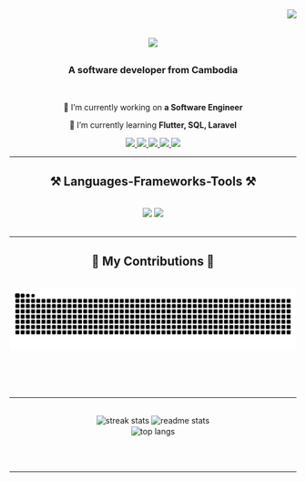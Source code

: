 <img align="right" src="https://visitor-badge.laobi.icu/badge?page_id=SereyodamChek.SereyodamChek" />

<h1 align="center">
    <img src="https://readme-typing-svg.herokuapp.com/?font=Righteous&size=35&center=true&vCenter=true&width=500&height=70&duration=4000&lines=Hi+There!+👋;+I'm+Serey+Odam!;" />
</h1>

<h3 align="center">A software developer from Cambodia </h3>

<br/>

<div align="center">
 
 🔭 I’m currently working on **a Software Engineer**
 
 🌱 I’m currently learning **Flutter, SQL, Laravel**


 </div>
 
<div align="center"> 
  <a href="mailto:strongmandom@gmail.com">
    <img src="https://img.shields.io/badge/Gmail-333333?style=for-the-badge&logo=gmail&logoColor=red" />
  </a>
  <a href="https://sereyodamchek-mocha.vercel.app/" target="_blank">
     <img src="https://img.shields.io/badge/Portfolio-543DE0?style=for-the-badge&logo=About.me&logoColor=white" /> <!-- sqlite, safari, google-chrome are other good icon options -->
  </a>
    <a href="https://web.facebook.com/cheksereyodam/">
    <img src="https://img.shields.io/badge/Facebook-Connect-brightgreen?style=for-the-badge&labelColor=black&logo=facebook" />
  </a>
     <a href="https://www.instagram.com/chek_sereyodam/">
    <img src="https://img.shields.io/badge/Instagram-E4405F?style=for-the-badge&logo=instagram&logoColor=white" />
  </a>
     <a href="https://www.tiktok.com/@sereyodam_chek?_t=ZS-8tsm3NC0R04">
    <img src="https://img.shields.io/badge/Tiktok-black?logo=tiktok" />
  </a>
</div>

 <hr/>
 
<h2 align="center">⚒️ Languages-Frameworks-Tools ⚒️</h2>
<br/>
<div align="center">
    <img src="https://skillicons.dev/icons?i=flutter,html,css,javascript,vscode,github," />
    <img src="https://skillicons.dev/icons?i=angular,laravel,dart,java,linux,mysql," /><br>
</div>

<br/>
<hr/>

<div align="center">
  <h2>🐍 My Contributions 🐍</h2>
  <br>
  <img alt="snake eating my contributions" src="https://raw.githubusercontent.com/SereyodamChek/SereyodamChek/output/github-contribution-grid-snake.svg" />
  
  <br/><br/><br/>
</div>

<hr/>
<br>
<div align=center>
  <img width=390 src="https://github-readme-streak-stats-SereyodamChek.vercel.app/?user=SereyodamChek&count_private=true&theme=react&border_radius=10" alt="streak stats"/>
  <img width=390 src="https://github-readme-stats-SereyodamChek.vercel.app/api?username=SereyodamChek&count_private=true&show_icons=true&theme=react&rank_icon=github&border_radius=10" alt="readme stats" />
  <br/>
  <img width=325 align="center" src="https://github-readme-stats-SereyodamChek.vercel.app/api/top-langs/?username=SereyodamChek&hide=HTML&langs_count=8&layout=compact&theme=react&border_radius=10&size_weight=0.5&count_weight=0.5&exclude_repo=github-readme-stats" alt="top langs" />
</div>


<br/><br/>

<hr/>

<br/>


<br/>
